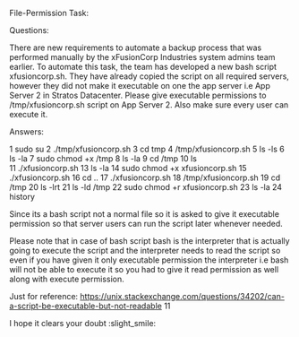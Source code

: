 File-Permission Task:

Questions:

There are new requirements to automate a backup process that was performed manually by the xFusionCorp Industries system admins team earlier. 
To automate this task, the team has developed a new bash script xfusioncorp.sh. 
They have already copied the script on all required servers, however they did not make it executable on one the app server i.e App Server 2 in Stratos Datacenter. 
Please give executable permissions to /tmp/xfusioncorp.sh script on App Server 
2. Also make sure every user can execute it.

Answers:

1 sudo su 
2 ./tmp/xfusioncorp.sh 
3 cd tmp 
4 /tmp/xfusioncorp.sh 
5 ls -ls 
6 ls -la 
7 sudo chmod +x /tmp 
8 ls -la 
9 cd /tmp 
10 ls  
11 ./xfusioncorp.sh 
13 ls -la 
14 sudo chmod +x xfusioncorp.sh 
15 ./xfusioncorp.sh 
16 cd .. 
17 ./xfusioncorp.sh 
18 /tmp/xfusioncorp.sh 
19 cd /tmp 
20 ls -lrt 
21 ls -ld /tmp 
22 sudo chmod +r xfusioncorp.sh 
23 ls -la 
24 history




Since its a bash script not a normal file so it is asked to give it executable permission so that server users can run the script later whenever needed.

Please note that in case of bash script bash is the interpreter that is actually going to execute the script and the interpreter needs to read the script so even if you have given it only executable permission the interpreter i.e bash will not be able to execute it so you had to give it read permission as well along with execute permission.

Just for reference: https://unix.stackexchange.com/questions/34202/can-a-script-be-executable-but-not-readable 11

I hope it clears your doubt :slight_smile:

